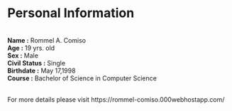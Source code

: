 <h1>Personal Information</h1> <br>
<strong>Name :</strong> Rommel A. Comiso <br>
<strong>Age :</strong> 19 yrs. old <br>
<strong>Sex :</strong> Male <br>
<strong>Civil Status :</strong> Single <br>
<strong>Birthdate :</strong> May 17,1998 <br>
<strong>Course :</strong> Bachelor of Science in Computer Science <br> <br>

<p>For more details please visit https://rommel-comiso.000webhostapp.com/</p>









  
  
